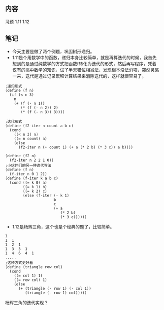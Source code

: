 ## 内容

习题 1.11 1.12

## 笔记

- 今天主要是做了两个例题，巩固树形递归。
- 1.11是个用数学中的函数，递归本身比较简单，就是再算迭代的时候，我首先想到的是通过纯数学的方式把函数f转化为迭代的形式，然后再写程序，凭着仅有的高中数学的知识，试了半天错位相减法，发现根本没法消项，突然灵感一来，迭代是通过记录累积计算结果来消除迭代的，这样就很容易了。

```
;递归形式
(define (f n)
  (if (< n 3)
    n
    (+ (f (- n 1))
       (* (f (- n 2)) 2)
       (* (f (- n 3)) 3))))

;迭代形式
(define (f2-iter n count a b c)
  (cond
    ((< n 3) n)
    ((= n count) a)
    (else
      (f2-iter n (+ count 1) (+ a (* 2 b) (* 3 c)) a b))))

(define (f2 n)
  (f2-iter n 2 2 1 0))
;小伙伴们的另一种迭代写法
(define (f n)
  (f-iter n 0 1 2))
(define (f-iter k a b c)
  (cond ((= k 0) a)
        ((= k 1) b)
        ((= k 2) c)
        (else (f-iter (- k 1)
                      b
                      c
                      (+ a
                         (* 2 b)
                         (* 3 c))))))

```
- 1.12是杨辉三角，这个也是个经典的题了，比较简单。
```
1
1  1
1  2  1
1  3  3  1
1  4  6  4  1
.....
;这种方式更好看
(define (triangle row col)
  (cond
    ((= col 1) 1)
    ((= row col) 1)
    (else
      (+ (triangle (- row 1) (- col 1))
         (triangle (- row 1) col)))))
```

杨辉三角的迭代实现？